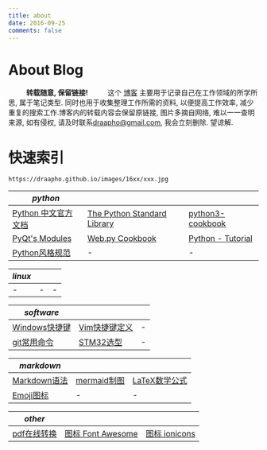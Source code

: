 ```yaml
---
title: about
date: 2016-09-25
comments: false
---
```


# About Blog

&emsp; &emsp; **转载随意, 保留链接!**
    这个 [博客](https://draapho.github.io) 主要用于记录自己在工作领域的所学所思, 属于笔记类型. 同时也用于收集整理工作所需的资料, 以便提高工作效率, 减少重复的搜索工作.博客内的转载内容会保留原链接, 图片多摘自网络, 难以一一查明来源, 如有侵权, 请及时联系<draapho@gmail.com>, 我会立刻删除. 望谅解.


# 快速索引

`https://draapho.github.io/images/16xx/xxx.jpg`



| *python*              |                                     |                         |
| --------------------- | ----------------------------------- | ----------------------- |
| [Python 中文官方文档][pycn] | [The Python Standard Library][tpsl] | [python3-cookbook][pc]  |
| [PyQt's Modules][pqm] | [Web.py Cookbook][webpy]            | [Python - Tutorial][pt] |
| [Python风格规范][psg]     | -                                   | -                       |



[pycn]: http://python.usyiyi.cn/
[tpsl]: https://docs.python.org/2.7/library/index.html
[pc]: http://python3-cookbook.readthedocs.io/zh_CN/latest/preface.html
[pqm]: http://pyqt.sourceforge.net/Docs/PyQt4/modules.html
[webpy]: http://webpy.org/cookbook/
[pt]: https://www.tutorialspoint.com/python/index.htm
[psg]: http://zh-google-styleguide.readthedocs.io/en/latest/google-python-styleguide/python_style_rules/#id16



| *linux* |      |      |
| ------- | ---- | ---- |
| -       | -    | -    |





| *software*        |                 |      |
| ----------------- | --------------- | ---- |
| [Windows快捷键][win] | [Vim快捷键定义][vim] | -    |
| [git常用命令][git]    | [STM32选型][stm]  | -    |

[win]: https://draapho.github.io/2016/10/08/1607-CheatSheet-win/
[vim]: https://draapho.github.io/2016/10/01/1604-CheatSheet-vim/
[git]: https://draapho.github.io/2016/10/24/1614-CheatSheet-git/
[stm]: http://www.st.com/content/st_com/en/products/microcontrollers.html



| *markdown*       |                 |                    |
| ---------------- | --------------- | ------------------ |
| [Markdown语法][md] | [mermaid制图][mm] | [LaTeX数学公式][latex] |
| [Emoji图标][emoji] | -               | -                  |


[md]: https://draapho.github.io/about/markdownplus
[mm]: http://knsv.github.io/mermaid/#flowcharts-basic-syntax
[emoji]: http://www.webpagefx.com/tools/emoji-cheat-sheet/
[latex]: https://en.wikibooks.org/wiki/LaTeX/Mathematics



| *other*        |                       |                         |
| -------------- | --------------------- | ----------------------- |
| [pdf在线转换][pdf] | [图标 Font Awesome][fa] | [图标 ionicons][ionicons] |


[pdf]: https://smallpdf.com/cn
[fa]: http://fontawesome.io/icons/
[ionicons]: http://ionicons.com/


